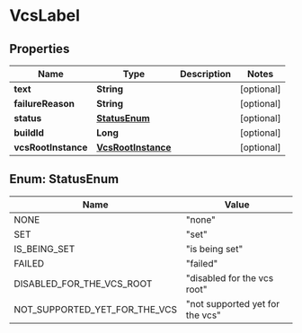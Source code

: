 
# VcsLabel

## Properties
Name | Type | Description | Notes
------------ | ------------- | ------------- | -------------
**text** | **String** |  |  [optional]
**failureReason** | **String** |  |  [optional]
**status** | [**StatusEnum**](#StatusEnum) |  |  [optional]
**buildId** | **Long** |  |  [optional]
**vcsRootInstance** | [**VcsRootInstance**](VcsRootInstance.md) |  |  [optional]


<a name="StatusEnum"></a>
## Enum: StatusEnum
Name | Value
---- | -----
NONE | &quot;none&quot;
SET | &quot;set&quot;
IS_BEING_SET | &quot;is being set&quot;
FAILED | &quot;failed&quot;
DISABLED_FOR_THE_VCS_ROOT | &quot;disabled for the vcs root&quot;
NOT_SUPPORTED_YET_FOR_THE_VCS | &quot;not supported yet for the vcs&quot;



